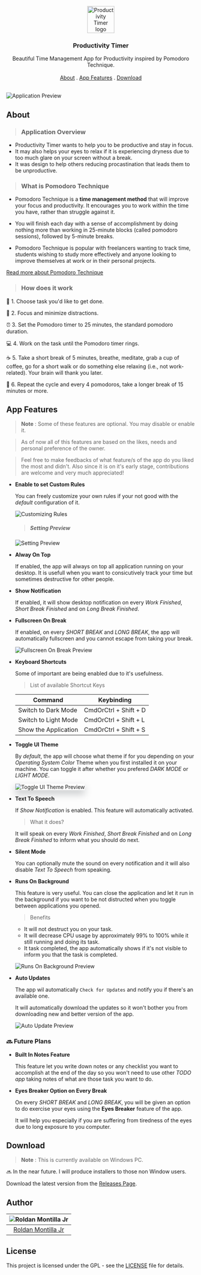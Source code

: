 <p align="center">
  <a href="#">
    <img src="github/logo.svg" alt="Productivity Timer logo" width="72" height="72">
  </a>
</p>

<h3 align="center">Productivity Timer</h3>

<p align="center">
  Beautiful Time Management App for Productivity inspired by Pomodoro Technique.
   <br>
  <br>
  <a href="#about">About</a>
  .
  <a href="#app-features">App Features</a>
  .
  <a href="#download">Download</a>
  <br>
  <br>
</p>

![Application Preview](github/app-preview.png)

## About

> ### Application Overview

- Productivity Timer wants to help you to be productive and stay in focus.
- It may also helps your eyes to relax if it is experiencing dryness due to too much glare on your screen without a break.
- It was design to help others reducing procastination that leads them to be unproductive.

> ### What is Pomodoro Technique

- Pomodoro Technique is a **time management method** that will improve your focus and productivity. It encourages you to work within the time you have, rather than struggle against it.

- You will finish each day with a sense of accomplishment by doing nothing more than working in 25-minute blocks (called pomodoro sessions), followed by 5-minute breaks.

- Pomodoro Technique is popular with freelancers wanting to track time, students wishing to study more effectively and anyone looking to improve themselves at work or in their personal projects.

[Read more about Pomodoro Technique](https://jawwad.me/book-summary-pomodoro-technique-illustrated-staffan-noteberg/ "Summary of Pomodoro Technique")

> ### How does it work

:memo: 1. Choose task you'd like to get done.

:no_mobile_phones: 2. Focus and minimize distractions.

:alarm_clock: 3. Set the Pomodoro timer to 25 minutes, the standard pomodoro duration.

:computer: 4. Work on the task until the Pomodoro timer rings.

:coffee: 5. Take a short break of 5 minutes, breathe, meditate, grab a cup of coffee, go for a short walk or do something else relaxing (i.e., not work-related). Your brain will thank you later.

:repeat: 6. Repeat the cycle and every 4 pomodoros, take a longer break of 15 minutes or more.

## App Features

> **Note** : Some of these features are optional. You may disable or enable it.

> As of now all of this features are based on the likes, needs and personal preference of the owner.

> Feel free to make feedbacks of what feature/s of the app do you liked the most and didn't. Also since it is on it's early stage, contributions are welcome and very much appreciated!

- **Enable to set Custom Rules**

  You can freely customize your own rules if your not good with the _default_ configuration of it.

  ![Customizing Rules](github/customize-rules.gif)

  > ##### Setting Preview

  ![Setting Preview](github/setting-preview.gif)

- **Alway On Top**

  If enabled, the app will always on top all application running on your desktop. It is usefull when you want to consicutively track your time but sometimes destructive for other people.

- **Show Notification**

  If enabled, it will show desktop notification on every _Work Finished_, _Short Break Finished_ and on _Long Break Finished_.

- **Fullscreen On Break**

  If enabled, on every _SHORT BREAK_ and _LONG BREAK_, the app will automatically fullscreen and you cannot escape from taking your break.

  ![Fullscreen On Break Preview](github/fullscreen-on-break-preview.gif)

- **Keyboard Shortcuts**

  Some of important are being enabled due to it's usefulness.

  > List of available Shortcut Keys

  | Command              | Keybinding            |
  | -------------------- | --------------------- |
  | Switch to Dark Mode  | CmdOrCtrl + Shift + D |
  | Switch to Light Mode | CmdOrCtrl + Shift + L |
  | Show the Application | CmdOrCtrl + Shift + S |

- **Toggle UI Theme**

  By _default_, the app will choose what theme if for you depending on your _Operating System Color_ Theme when you first installed it on your machine.
  You can toggle it after whether you prefered _DARK MODE_ or _LIGHT MODE_.

  <img src="github/toggle-theme.gif" alt="Toggle UI Theme Preview" style="box-shadow: 0 10px 20px rgba(19, 29, 36, .25)"  />

* **Text To Speech**

  If _Show Notification_ is enabled. This feature will automatically activated.

  > What it does?

  It will speak on every _Work Finished_, _Short Break Finished_ and on _Long Break Finished_ to inform what you should do next.

- **Silent Mode**

  You can optionally mute the sound on every notification and it will also disable _Text To Speech_ from speaking.

- **Runs On Background**

  This feature is very useful. You can close the application and let it run in the background if you want to be not distructed when you toggle between applications you opened.

  > Benefits

  - It will not destruct you on your task.
  - It will decrease CPU usage by approximately 99% to 100% while it still running and doing its task.
  - It task completed, the app automatically shows if it's not visible to inform you that the task is completed.

  ![Runs On Background Preview](github/runs-on-background.gif)

- **Auto Updates**

  The app wil automatically `Check for Updates` and notify you if there's an available one.

  It will automatically download the updates so it won't bother you from downloading new and better version of the app.

  ![Auto Update Preview](github/auto-update-preview.gif)

### :soon: **Future Plans**

- **Built In Notes Feature**

  This feature let you write down notes or any checklist you want to accomplish at the end of the day so you won't need to use other _TODO app_ taking notes of what are those task you want to do.

- **Eyes Breaker Option on Every Break**

  On every _SHORT BREAK_ and _LONG BREAK_, you will be given an option to do exercise your eyes using the **Eyes Breaker** feature of the app.

  It will help you especially if you are suffering from tiredness of the eyes due to long exposure to you computer.

## Download

> **Note** : This is currently available on Windows PC.

:soon: In the near future. I will produce installers to those non Window users.

Download the latest version from the [Releases Page](https://github.com/roldanjrCodeArts9711/productivity-timer/releases).

## Author

| ![Roldan Montilla Jr](https://secure.gravatar.com/avatar/32ad502bd9b4fa72c3d183ff6f07ff93) |
| :----------------------------------------------------------------------------------------: |
|               [Roldan Montilla Jr](https://github.com/roldanjrCodeArts9711)                |

## License

This project is licensed under the GPL - see the [LICENSE](https://github.com/roldanjrCodeArts9711/productivity-timer/blob/master/LICENSE) file for details.
